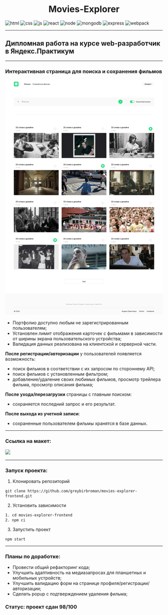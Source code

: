 <h1 align="center">Movies-Explorer</h1>

![html](https://img.shields.io/badge/html-F5F5F5?style=for-the-badge&logo=html5&logoColor=#E34F26)
![css](https://img.shields.io/badge/css-F5F5F5?style=for-the-badge&logo=css3&logoColor=0000FF) 
![js](https://img.shields.io/badge/JavaScript-F5F5F5?style=for-the-badge&logo=JavaScript&logoColor=#F7DF1E)
![react](https://img.shields.io/badge/React-F5F5F5?style=for-the-badge&logo=React&logoColor=#61DAFB)
![node](https://img.shields.io/badge/Node.js-F5F5F5?style=for-the-badge&logo=Node.js&logoColor=#339933)
![mongodb](https://img.shields.io/badge/mongodb-F5F5F5?style=for-the-badge&logo=mongodb&logoColor=#47A248)
![express](https://img.shields.io/badge/express.js-F5F5F5?style=for-the-badge&logo=&logoColor=#000000)
![webpack](https://img.shields.io/badge/webpack-F5F5F5?style=for-the-badge&logo=webpack&logoColor=#F05032)

___
<h2 align=""> Дипломная работа на курсе web-разработчик в Яндекс.Практикум</h2>

___
<h3 align=""> Интерактивная страница для поиска и сохранения фильмов</h3>


![screen](/src/images/RESULT_MainFilms1280.png)


+ Портфолио
доступно любым не зарегистрированным пользователям;
+ Установлен лимит отображения карточек с фильмами в
зависимости от ширины экрана пользовательского устройства;
+ Валидация данных реализована на клиентской и серверной части.


**После регистрации/авторизации**
у пользователей появляется возможность:
+ поиск фильмов в соответствии с их запросом по стороннему API;
+ поиск фильмов с установленным фильтром;
+ добавление/удаление своих любимых фильмов, просмотр трейлера фильма, просмотр описания фильма;

**После ухода/перезагрузки** 
страницы с главным поиском:
+ сохраняется последний запрос и его
результат.

**После выхода из учетной записи**:
+ сохраненные пользователем фильмы хранятся в базе данных.
___

### Ссылка на макет:
<a href="https://www.figma.com/file/k3zwrtd5JTxezoDQTsUwVG/Diploma-(Copy)?node-id=932%3A4079&t=pIdmKoIu1mVyTBot-0"><img src="https://img.shields.io/badge/figma-F5F5F5?style=for-the-badge&logo=figma&logoColor=#F24E1E"/></a>
___

### Запуск проекта:
1. Клонировать репозиторий
```
git clone https://github.com/greybirbroman/movies-explorer-frontend.git
```
2. Установить зависимости
```
1. cd movies-explorer-frontend
2. npm ci
```
3. Запустить проект 
```
npm start
```
___
### Планы по доработке:
+ Провести общий рефакторинг кода;
+ Улучшить адаптивность на медиазапросах для планшетных и мобильных устройств;
+ Улучшить валидацию форм на странице профиля/регистрации/авторизации;
+ Сделать popup с подтверждением удаления фильма;
  
### Статус: проект сдан 98/100
